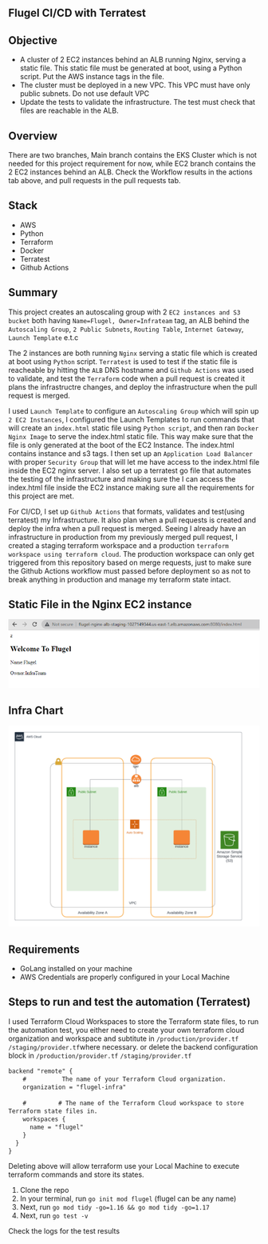 ## Flugel CI/CD with Terratest
## Objective
* A cluster of 2 EC2 instances behind an ALB running Nginx, serving a static file. This static file must be generated at boot, using a      Python script. Put the AWS instance tags in the file.
* The cluster must be deployed in a new VPC. This VPC must have only public subnets. Do not use default VPC
* Update the tests to validate the infrastructure. The test must check that files are reachable in the ALB.

## Overview
There are two branches, Main branch contains the EKS Cluster which is not needed for this project requirement for now, while EC2 branch contains the 2 EC2 instances behind an ALB. Check the Workflow results in the actions tab above, and pull requests in the pull requests tab.

## Stack
* AWS
* Python
* Terraform
* Docker
* Terratest
* Github Actions


## Summary
 This project creates an autoscaling group with 2 `EC2 instances and S3 bucket` both having `Name=Flugel, Owner=Infrateam` tag, an ALB behind the `Autoscaling Group`, `2 Public Subnets`, `Routing Table`, `Internet Gateway`, `Launch Template` e.t.c
 
 The 2 instances are both running `Nginx` serving a static file which is created at boot using `Python` script. `Terratest` is used to test if the static file is reacheable by hitting the `ALB` DNS hostname and  `Github Actions` was used to validate, and test the `Terraform` code when a pull request is created it plans the infrastructre changes, and deploy the infrastructure when the pull request is merged.

 I used `Launch Template` to configure an `Autoscaling Group` which will spin up `2 EC2 Instances`, I configured the Launch Templates to run commands that will create an `index.html` static file using `Python script`, and then ran `Docker Nginx Image` to serve the index.html static file. This way make sure that the file is only generated at the boot of the EC2 Instance. The index.html contains instance and s3 tags.  I then set up an `Application Load Balancer` with proper `Security Group` that will let me have access to the index.html file inside the EC2 nginx server. I also set up a terratest go file that automates the testing of the infrastructure and making sure the I can access the index.html file inside the EC2 instance making sure all the requirements for this project are met.

 For CI/CD, I set up `Github Actions` that formats, validates and test(using terratest) my Infrastructure. It also plan when a pull requests is created and deploy the infra when a pull request is merged. Seeing I already have an infrastructure in production from my previously merged pull request, I created a staging terraform workspace and a production `terraform workspace using terraform cloud`. The production workspace can only get triggered from this repository based on merge requests, just to make sure the Github Actions workflow must passed before deployment so as not to break anything in production and manage my terraform state intact.  


## Static File in the Nginx EC2 instance

![static file](https://github.com/Bash-mocart/flugel/blob/ec2/staticfile.png)  


## Infra Chart
![infra_chart](https://github.com/Bash-mocart/flugel/blob/ec2/flugel.png)  

## Requirements
* GoLang installed on your machine
* AWS Credentials are properly configured in your Local Machine 

## Steps to run and test the automation (Terratest)

I used Terraform Cloud Workspaces to store the Terraform state files, to run the automation test, you either need to create your own terraform cloud organization and workspace and subtitute in `/production/provider.tf` `/staging/provider.tf`where necessary. or delete the backend configuration block in `/production/provider.tf` `/staging/provider.tf`
```
backend "remote" {
    #          The name of your Terraform Cloud organization.
    organization = "flugel-infra"
    
    #         # The name of the Terraform Cloud workspace to store Terraform state files in.
    workspaces {
      name = "flugel"
    }
  }
}
```
Deleting above will allow terraform use your Local Machine to execute terraform commands and store its states.

1. Clone the repo
2. In your terminal, run `go init mod flugel` (flugel can be any name)
3. Next, run `go mod tidy -go=1.16 && go mod tidy -go=1.17`
3. Next, run `go test -v`


Check the logs for the test results
